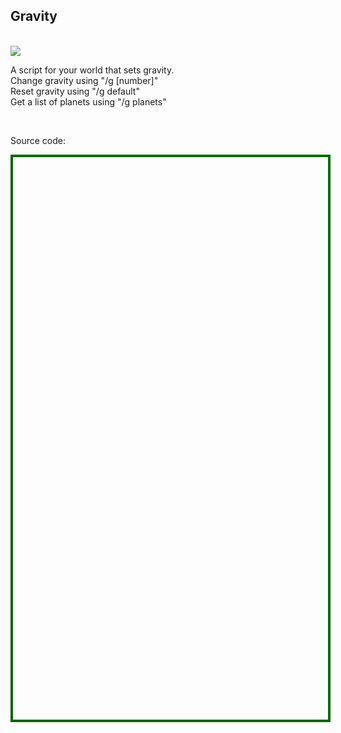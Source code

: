 <h2>Gravity</h2>
<br />
<img src='/sansar/assets/img/gravity.png' style="max-width:100%;height:auto;" />
<br />
<p>A script for your world that sets gravity.<br />Change gravity using "/g [number]"<br />Reset gravity using "/g default"<br />Get a list of planets using "/g planets"</p>
<br />
<p>Source code:</p>
<div id='rawfile0' style="border: 0;max-width:100%;max-height:95%;height:900px;width:705px;display:inline-block;">
	<pre id="thePre0" style="text-align:left; background:transparent; color: green;max-width:100%;max-height:100%;height:900px;width:705px;border: 4px solid #006900;margin: auto;overflow: scroll;display: block;"></pre>
</div>
<script>
fetch('https://lunartiger.github.io/sansar/gravity/Gravity.cs')
.then(body=>body.text())
.then(body=>{document.getElementById('thePre0').innerText = body;})
</script>
<hr style="height:50px; visibility:hidden;" />
